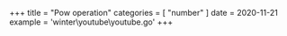+++
title = "Pow operation"
categories = [ "number" ]
date = 2020-11-21
example = 'winter\youtube\youtube.go'
+++
